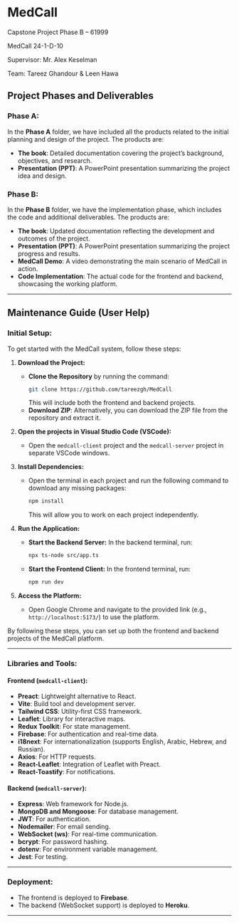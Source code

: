 # MedCall
Capstone Project Phase B – 61999

MedCall 24-1-D-10

Supervisor: Mr. Alex Keselman

Team: Tareez Ghandour & Leen Hawa

## Project Phases and Deliverables

### Phase A:
In the **Phase A** folder, we have included all the products related to the initial planning and design of the project. The products are:
- **The book**: Detailed documentation covering the project’s background, objectives, and research.
- **Presentation (PPT)**: A PowerPoint presentation summarizing the project idea and design.

### Phase B:
In the **Phase B** folder, we have the implementation phase, which includes the code and additional deliverables. The products are:
- **The book**: Updated documentation reflecting the development and outcomes of the project.
- **Presentation (PPT)**: A PowerPoint presentation summarizing the project progress and results.
- **MedCall Demo**: A video demonstrating the main scenario of MedCall in action.
- **Code Implementation**: The actual code for the frontend and backend, showcasing the working platform.

---

## Maintenance Guide (User Help)

### Initial Setup:
To get started with the MedCall system, follow these steps:
1. **Download the Project:**
   - **Clone the Repository** by running the command:
     ```bash
     git clone https://github.com/tareezgh/MedCall
     ```
     This will include both the frontend and backend projects.
   - **Download ZIP**: Alternatively, you can download the ZIP file from the repository and extract it.

2. **Open the projects in Visual Studio Code (VSCode):**
   - Open the `medcall-client` project and the `medcall-server` project in separate VSCode windows.

3. **Install Dependencies:**
   - Open the terminal in each project and run the following command to download any missing packages:
     ```bash
     npm install
     ```
     This will allow you to work on each project independently.

4. **Run the Application:**
   - **Start the Backend Server:** In the backend terminal, run:
     ```bash
     npx ts-node src/app.ts
     ```
   - **Start the Frontend Client:** In the frontend terminal, run:
     ```bash
     npm run dev
     ```

5. **Access the Platform:**
   - Open Google Chrome and navigate to the provided link (e.g., `http://localhost:5173/`) to use the platform.

By following these steps, you can set up both the frontend and backend projects of the MedCall platform.

---

### Libraries and Tools:

#### Frontend (`medcall-client`):
- **Preact**: Lightweight alternative to React.
- **Vite**: Build tool and development server.
- **Tailwind CSS**: Utility-first CSS framework.
- **Leaflet**: Library for interactive maps.
- **Redux Toolkit**: For state management.
- **Firebase**: For authentication and real-time data.
- **i18next**: For internationalization (supports English, Arabic, Hebrew, and Russian).
- **Axios**: For HTTP requests.
- **React-Leaflet**: Integration of Leaflet with Preact.
- **React-Toastify**: For notifications.

#### Backend (`medcall-server`):
- **Express**: Web framework for Node.js.
- **MongoDB and Mongoose**: For database management.
- **JWT**: For authentication.
- **Nodemailer**: For email sending.
- **WebSocket (ws)**: For real-time communication.
- **bcrypt**: For password hashing.
- **dotenv**: For environment variable management.
- **Jest**: For testing.

---

### Deployment:
- The frontend is deployed to **Firebase**.
- The backend (WebSocket support) is deployed to **Heroku**.

---
